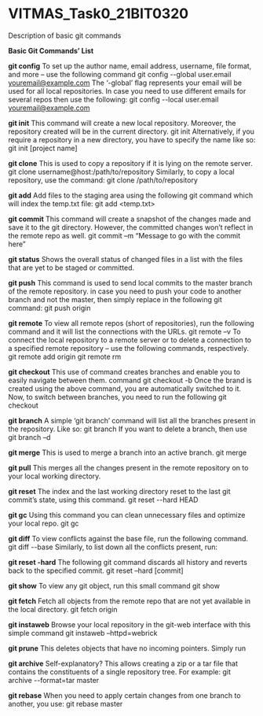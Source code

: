 # VITMAS_Task0_21BIT0320
Description of basic git commands

**Basic Git Commands’ List**

**git config**
To set up the author name, email address, username, file format, and more – use the following command
git config --global user.email youremail@example.com
The ‘-global’ flag represents your email will be used for all local repositories. In case you need to use different emails for several repos then use the following:
git config --local user.email youremail@example.com

**git init**
This command will create a new local repository. Moreover, the repository created will be in the current directory.
git init
Alternatively, if you require a repository in a new directory, you have to specify the name like so:
git init [project name]

**git clone**
This is used to copy a repository if it is lying on the remote server.
git clone username@host:/path/to/repository
Similarly, to copy a local repository, use the command:
git clone /path/to/repository

**git add**
Add files to the staging area using the following git command which will index the temp.txt file:
git add <temp.txt>

**git commit**
This command will create a snapshot of the changes made and save it to the git directory. However, the committed changes won’t reflect in the remote repo as well.
git commit –m “Message to go with the commit here”

**git status**
Shows the overall status of changed files in a list with the files that are yet to be staged or committed.
 
**git push**
This command is used to send local commits to the master branch of the remote repository. in case you need to push your code to another branch and not the master, then simply replace <master> in the following git command:
git push origin <master>
  
**git remote**
To view all remote repos (short of repositories), run the following command and it will list the connections with the URLs.
git remote –v
To connect the local repository to a remote server or to delete a connection to a specified remote repository – use the following commands, respectively.
git remote add origin <host-or-remoteURL>
git remote rm <name-of-the-repository>

**git checkout**
This use of command creates branches and enable you to easily navigate between them.
command git checkout -b <branch-name>
Once the brand is created using the above command, you are automatically switched to it. Now, to switch between branches, you need to run the following
git checkout <branch-name>

**git branch**
A simple ‘git branch’ command will list all the branches present in the repository. Like so:
git branch
If you want to delete a branch, then use
git branch –d <branch-name>

**git merge**
This is used to merge a branch into an active branch.
git merge <branch-name>

**git pull**
This merges all the changes present in the remote repository on to your local working directory.

**git reset**
The index and the last working directory reset to the last git commit’s state, using this command.
git reset --hard HEAD

**git gc**
Using this command you can clean unnecessary files and optimize your local repo.
git gc

**git diff**
To view conflicts against the base file, run the following command.
git diff --base <file-name>
Similarly, to list down all the conflicts present, run:


**git reset -hard**
The following git command discards all history and reverts back to the specified commit.
git reset –hard [commit]

**git show**
To view any git object, run this small command
git show

**git fetch**
Fetch all objects from the remote repo that are not yet available in the local directory.
git fetch origin

**git instaweb**
Browse your local repository in the git-web interface with this simple command
git instaweb –httpd=webrick

**git prune**
This deletes objects that have no incoming pointers. Simply run

**git archive**
Self-explanatory? This allows creating a zip or a tar file that contains the constituents of a single repository tree. For example:
git archive --format=tar master

**git rebase**
When you need to apply certain changes from one branch to another, you use:
git rebase master
